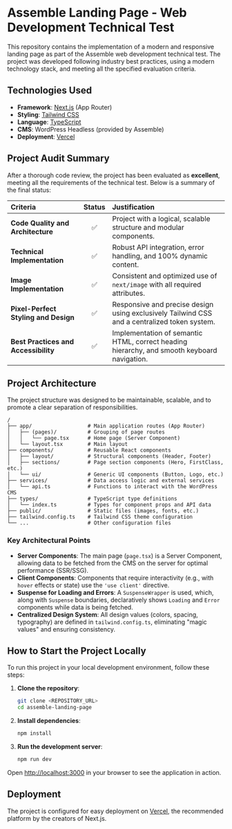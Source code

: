 # Assemble Landing Page - Web Development Technical Test

This repository contains the implementation of a modern and responsive landing page as part of the Assemble web development technical test. The project was developed following industry best practices, using a modern technology stack, and meeting all the specified evaluation criteria.

## Technologies Used

- **Framework**: [Next.js](https://nextjs.org/) (App Router)
- **Styling**: [Tailwind CSS](https://tailwindcss.com/)
- **Language**: [TypeScript](https://www.typescriptlang.org/)
- **CMS**: WordPress Headless (provided by Assemble)
- **Deployment**: [Vercel](https://vercel.com/)

## Project Audit Summary

After a thorough code review, the project has been evaluated as **excellent**, meeting all the requirements of the technical test. Below is a summary of the final status:

| Criteria | Status | Justification |
| :--- | :---: | :--- |
| **Code Quality and Architecture** | ✅ | Project with a logical, scalable structure and modular components. |
| **Technical Implementation** | ✅ | Robust API integration, error handling, and 100% dynamic content. |
| **Image Implementation** | ✅ | Consistent and optimized use of `next/image` with all required attributes. |
| **Pixel-Perfect Styling and Design** | ✅ | Responsive and precise design using exclusively Tailwind CSS and a centralized token system. |
| **Best Practices and Accessibility** | ✅ | Implementation of semantic HTML, correct heading hierarchy, and smooth keyboard navigation. |

## Project Architecture

The project structure was designed to be maintainable, scalable, and to promote a clear separation of responsibilities.

```
/
├── app/                  # Main application routes (App Router)
│   ├── (pages)/          # Grouping of page routes
│   │   └── page.tsx      # Home page (Server Component)
│   └── layout.tsx        # Main layout
├── components/           # Reusable React components
│   ├── layout/           # Structural components (Header, Footer)
│   ├── sections/         # Page section components (Hero, FirstClass, etc.)
│   └── ui/               # Generic UI components (Button, Logo, etc.)
├── services/             # Data access logic and external services
│   └── api.ts            # Functions to interact with the WordPress CMS
├── types/                # TypeScript type definitions
│   └── index.ts          # Types for component props and API data
├── public/               # Static files (images, fonts, etc.)
├── tailwind.config.ts    # Tailwind CSS theme configuration
└── ...                   # Other configuration files
```

### Key Architectural Points

- **Server Components**: The main page (`page.tsx`) is a Server Component, allowing data to be fetched from the CMS on the server for optimal performance (SSR/SSG).
- **Client Components**: Components that require interactivity (e.g., with `hover` effects or state) use the `'use client'` directive.
- **Suspense for Loading and Errors**: A `SuspenseWrapper` is used, which, along with `Suspense` boundaries, declaratively shows `Loading` and `Error` components while data is being fetched.
- **Centralized Design System**: All design values (colors, spacing, typography) are defined in `tailwind.config.ts`, eliminating "magic values" and ensuring consistency.

## How to Start the Project Locally

To run this project in your local development environment, follow these steps:

1. **Clone the repository**:
   ```bash
   git clone <REPOSITORY_URL>
   cd assemble-landing-page
   ```

2. **Install dependencies**:
   ```bash
   npm install
   ```

3. **Run the development server**:
   ```bash
   npm run dev
   ```

Open [http://localhost:3000](http://localhost:3000) in your browser to see the application in action.

## Deployment

The project is configured for easy deployment on [Vercel](https://vercel.com/), the recommended platform by the creators of Next.js.
